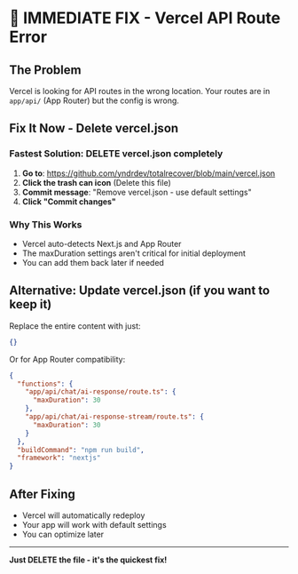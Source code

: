# 🚨 IMMEDIATE FIX - Vercel API Route Error

## The Problem
Vercel is looking for API routes in the wrong location. Your routes are in `app/api/` (App Router) but the config is wrong.

## Fix It Now - Delete vercel.json

### Fastest Solution: DELETE vercel.json completely

1. **Go to**: https://github.com/yndrdev/totalrecover/blob/main/vercel.json
2. **Click the trash can icon** (Delete this file)
3. **Commit message**: "Remove vercel.json - use default settings"
4. **Click "Commit changes"**

### Why This Works
- Vercel auto-detects Next.js and App Router
- The maxDuration settings aren't critical for initial deployment
- You can add them back later if needed

## Alternative: Update vercel.json (if you want to keep it)

Replace the entire content with just:
```json
{}
```

Or for App Router compatibility:
```json
{
  "functions": {
    "app/api/chat/ai-response/route.ts": {
      "maxDuration": 30
    },
    "app/api/chat/ai-response-stream/route.ts": {
      "maxDuration": 30
    }
  },
  "buildCommand": "npm run build",
  "framework": "nextjs"
}
```

## After Fixing
- Vercel will automatically redeploy
- Your app will work with default settings
- You can optimize later

---
**Just DELETE the file - it's the quickest fix!**